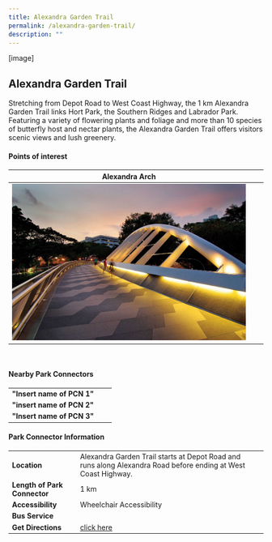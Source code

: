 ```yaml
---
title: Alexandra Garden Trail
permalink: /alexandra-garden-trail/
description: ""
---
```

[image]

## Alexandra Garden Trail

Stretching from Depot Road to West Coast Highway, the 1 km Alexandra Garden Trail links Hort Park, the Southern Ridges and Labrador Park. Featuring a variety of flowering plants and foliage and more than 10 species of butterfly host and nectar plants, the Alexandra Garden Trail offers visitors scenic views and lush greenery.



#### Points of interest



| **Alexandra Arch** | |  |
| -------- | -------- | -------- |
| ![Alexandra Arch](/images/2alexandra%20arch.jfif)   | |   |





<br>

#### Nearby Park Connectors

|   |  |  |
| -------- | -------- | -------- |
| **"Insert name of PCN 1"** | | |
| **"insert name of PCN 2"** | | |
| **"Insert name of PCN 3"** | | |



#### Park Connector Information

|  |  |  |
| -------- | -------- | -------- |
| **Location** | Alexandra Garden Trail starts at&nbsp;Depot Road&nbsp;and runs along&nbsp;Alexandra Road&nbsp;before ending at&nbsp;West Coast Highway.|  |
| **Length of Park Connector** | 1 km  |  |
| **Accessibility** | Wheelchair Accessibility| |
| **Bus Service** |  | |
| **Get Directions** | [click here](https://www.onemap.gov.sg/v2/?lat=1.27709992068494&amp;lng=103.802697759967) | |